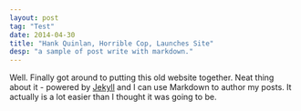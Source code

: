 ```yaml
---
layout: post
tag: "Test"
date: 2014-04-30
title: "Hank Quinlan, Horrible Cop, Launches Site"
desp: "a sample of post write with markdown."
---
```


Well. Finally got around to putting this old website together. Neat thing about it - powered by [Jekyll](http://jekyllrb.com) and I can use Markdown to author my posts. It actually is a lot easier than I thought it was going to be.
